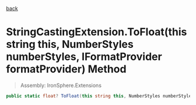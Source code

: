 ﻿

[back](/IronSphere.Extensions/types/StringCastingExtension)

# StringCastingExtension.ToFloat(this string this, NumberStyles numberStyles, IFormatProvider formatProvider) Method

> Assembly: IronSphere.Extensions

```csharp
public static float? ToFloat(this string this, NumberStyles numberStyles, IFormatProvider formatProvider)
```



 